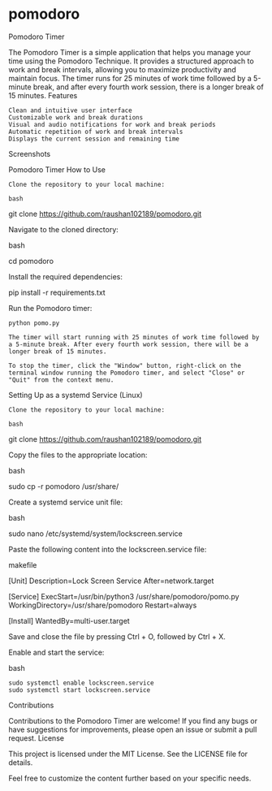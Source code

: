 # pomodoro
Pomodoro Timer

The Pomodoro Timer is a simple application that helps you manage your time using the Pomodoro Technique. It provides a structured approach to work and break intervals, allowing you to maximize productivity and maintain focus. The timer runs for 25 minutes of work time followed by a 5-minute break, and after every fourth work session, there is a longer break of 15 minutes.
Features

    Clean and intuitive user interface
    Customizable work and break durations
    Visual and audio notifications for work and break periods
    Automatic repetition of work and break intervals
    Displays the current session and remaining time

Screenshots

Pomodoro Timer
How to Use

    Clone the repository to your local machine:

    bash

git clone https://github.com/raushan102189/pomodoro.git

Navigate to the cloned directory:

bash

cd pomodoro

Install the required dependencies:

pip install -r requirements.txt

Run the Pomodoro timer:

    python pomo.py

    The timer will start running with 25 minutes of work time followed by a 5-minute break. After every fourth work session, there will be a longer break of 15 minutes.

    To stop the timer, click the "Window" button, right-click on the terminal window running the Pomodoro timer, and select "Close" or "Quit" from the context menu.

Setting Up as a systemd Service (Linux)

    Clone the repository to your local machine:

    bash

git clone https://github.com/raushan102189/pomodoro.git

Copy the files to the appropriate location:

bash

sudo cp -r pomodoro /usr/share/

Create a systemd service unit file:

bash

sudo nano /etc/systemd/system/lockscreen.service

Paste the following content into the lockscreen.service file:

makefile

[Unit]
Description=Lock Screen Service
After=network.target

[Service]
ExecStart=/usr/bin/python3 /usr/share/pomodoro/pomo.py
WorkingDirectory=/usr/share/pomodoro
Restart=always

[Install]
WantedBy=multi-user.target

Save and close the file by pressing Ctrl + O, followed by Ctrl + X.

Enable and start the service:

bash

    sudo systemctl enable lockscreen.service
    sudo systemctl start lockscreen.service

Contributions

Contributions to the Pomodoro Timer are welcome! If you find any bugs or have suggestions for improvements, please open an issue or submit a pull request.
License

This project is licensed under the MIT License. See the LICENSE file for details.

Feel free to customize the content further based on your specific needs.

